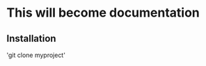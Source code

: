 This will become documentation
==============================

## Installation

'git clone myproject'
